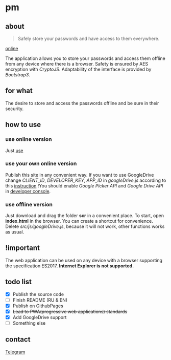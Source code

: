 # pm

## about
> Safely store your passwords and have access to them everywhere.

[online](https://prestidigitateur.github.io/pm/src/index.html#)

The application allows you to store your passwords and access them offline from any device where there is a browser. Safety is ensured by AES encryption with _CryptoJS_. Adaptability of the interface is provided by _Bootstrap3_.
## for what
The desire to store and access the passwords offline and be sure in their security.
## how to use
### use online version
Just [use](https://prestidigitateur.github.io/pm/src/index.html#)
### use your own online version
Publish this site in any convenient way. If you want to use GoogleDrive change _CLIENT_ID_, _DEVELOPER_KEY_, _APP_ID_ in _googleDrive.js_ according to this [instruction](https://developers.google.com/drive/v3/web/quickstart/js)
!You should enable _Google Picker API_ and _Google Drive API_ in [developer console](https://console.developers.google.com).
### use offline version
Just download and drag the folder **scr** in a convenient place. To start, open **index.html** in the browser. You can create a shortcut for convenience.
Delete _src/js/googleDrive.js_, because it will not work, other functions works as usual.
## !important
The web application can be used on any device with a browser supporting the specification ES2017.
**Internet Explorer is not supported.**
## todo list
- [x] Publish the source code
- [ ] Finish README (RU & EN)
- [x] Publish on GithubPages
- [x] ~~Lead to PWA(progressive web applications) standards~~
- [x] Add GoogleDrive support
- [ ] Something else
## contact 
[Telegram](https://t.me/prestidigitateurVS)
